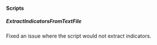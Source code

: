 
#### Scripts
##### ExtractIndicatorsFromTextFile
Fixed an issue where the script would not extract indicators.